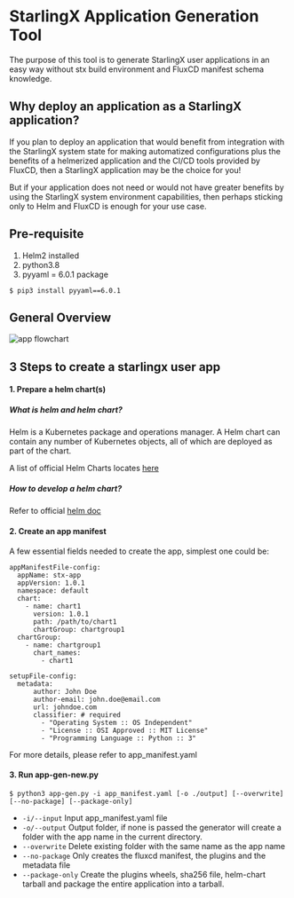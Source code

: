 # StarlingX Application Generation Tool

The purpose of this tool is to generate StarlingX user applications in an easy
way without stx build environment and FluxCD manifest schema knowledge.

## Why deploy an application as a StarlingX application?
If you plan to deploy an application that would benefit from integration with the StarlingX system state
for making automatized configurations plus the benefits of a helmerized application and the CI/CD tools provided by
FluxCD, then a StarlingX application may be the choice for you!

But if your application does not need or would not have greater benefits by using the StarlingX system environment
capabilities, then perhaps sticking only to Helm and FluxCD is enough for your use case.

## Pre-requisite

1. Helm2 installed
2. python3.8
3. pyyaml = 6.0.1 package

`$ pip3 install pyyaml==6.0.1`

## General Overview

![app flowchart](/etc/app-gen-tool.jpeg)

## 3 Steps to create a starlingx user app

#### 1. Prepare a helm chart(s)

##### What is helm and helm chart?

Helm is a Kubernetes package and operations manager. A Helm chart can contain
any number of Kubernetes objects, all of which are deployed as part of the
chart.

A list of official Helm Charts locates [here](https://github.com/helm/charts)

##### How to develop a helm chart?

Refer to official [helm doc](https://helm.sh/docs/)

#### 2. Create an app manifest

A few essential fields needed to create the app, simplest one could be:

```
appManifestFile-config:
  appName: stx-app
  appVersion: 1.0.1
  namespace: default
  chart:
    - name: chart1
      version: 1.0.1
      path: /path/to/chart1
      chartGroup: chartgroup1
  chartGroup:
    - name: chartgroup1
      chart_names:
        - chart1

setupFile-config:
  metadata: 
      author: John Doe
      author-email: john.doe@email.com
      url: johndoe.com
      classifier: # required
        - "Operating System :: OS Independent"
        - "License :: OSI Approved :: MIT License"
        - "Programming Language :: Python :: 3"
```
For more details, please refer to app_manifest.yaml

#### 3. Run app-gen-new.py

`$ python3 app-gen.py -i app_manifest.yaml [-o ./output] [--overwrite] [--no-package] [--package-only]`

* ``-i/--input`` Input app_manifest.yaml file
* ``-o/--output`` Output folder, if none is passed the generator will create a folder 
  with the app name in the current directory.
* ``--overwrite`` Delete existing folder with the same name as the app name
* ``--no-package`` Only creates the fluxcd manifest, the plugins and the
  metadata file
* ``--package-only`` Create the plugins wheels, sha256 file, helm-chart tarball 
  and package the entire application into a tarball.
